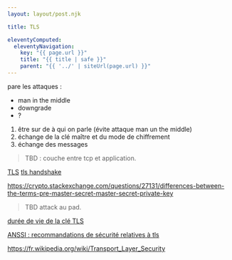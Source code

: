 ```yaml
---
layout: layout/post.njk

title: TLS

eleventyComputed:
  eleventyNavigation:
    key: "{{ page.url }}"
    title: "{{ title | safe }}"
    parent: "{{ '../' | siteUrl(page.url) }}"
---
```


pare les attaques :

- man in the middle
- downgrade
- ?

1. être sur de à qui on parle (évite attaque man un the middle)
2. échange de la clé maître et du mode de chiffrement
3. échange des messages

> TBD : couche entre tcp et application.

[TLS](https://www.youtube.com/watch?v=0TLDTodL7Lc)
[tls handshake](https://www.youtube.com/watch?v=86cQJ0MMses)

<https://crypto.stackexchange.com/questions/27131/differences-between-the-terms-pre-master-secret-master-secret-private-key>

> TBD attack au pad.

[durée de vie de la clé TLS](https://security.stackexchange.com/questions/55454/how-long-does-an-https-symmetric-key-last)

[ANSSI : recommandations de sécurité relatives à tls](https://www.ssi.gouv.fr/uploads/2020/03/anssi-guide-recommandations_de_securite_relatives_a_tls-v1.2.pdf)

<https://fr.wikipedia.org/wiki/Transport_Layer_Security>
